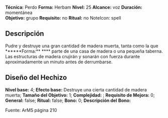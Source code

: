 
**Técnica:** Perdo
**Forma:** Herbam
**Nivel:** 25
**Alcance:** voz 
**Duración:** momentánea  
**Objetivo:** grupo
**Requisito:** no
**Ritual:** no
NoteIcon: spell




## Descripción 
<p>Pudre y destruye una gran cantidad de madera muerta, tanta como la que ******Forma:** **** parte de una casa de madera o una pequeña taberna. Las estructuras de madera crujirán y sonarán con fuerza durante aproximadamente un minuto antes de derrumbarse.</p>

## Diseño del Hechizo 

**Nivel base:** 4; **Efecto base:** Destruye una cierta cantidad de madera muerta;  **Tamaño del **Objetivo:**** 1; **Complejidad:** ; **Requisito de Mejora:** 0; **General:** false; **Ritual:** false; **Bono:** 0; **Descripción del** **Bono:** 

Fuente: ArM5 página 210